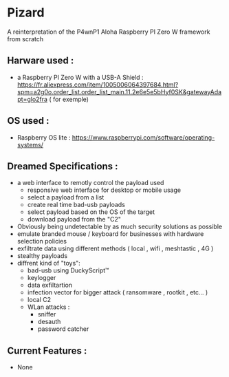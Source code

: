 # Pizard
A reinterpretation of the P4wnP1 Aloha Raspberry PI Zero W framework from scratch 

## Harware used : 
- a Raspberry PI Zero W with a USB-A Shield : https://fr.aliexpress.com/item/1005006064397684.html?spm=a2g0o.order_list.order_list_main.11.2e6e5e5bHyf0SK&gatewayAdapt=glo2fra ( for exemple)

## OS used : 
- Raspberry OS lite : https://www.raspberrypi.com/software/operating-systems/

## Dreamed Specifications : 
- a web interface to remotly control the payload used
  - responsive web interface for desktop or mobile usage 
  - select a payload from a list
  - create real time bad-usb payloads
  - select payload based on the OS of the target
  - download payload from the "C2"
- Obviously being undetectable by as much security solutions as possible
- emulate branded mouse / keyboard for businesses with hardware selection policies
- exfiltrate data using different methods ( local , wifi , meshtastic , 4G )
- stealthy payloads
- diffrent kind of "toys":
  - bad-usb using DuckyScript™
  - keylogger
  - data exfiltartion
  - infection vector for bigger attack ( ransomware , rootkit , etc... )
  - local C2
  - WLan attacks :
    - sniffer
    - desauth
    - password catcher

## Current Features : 
- None 



